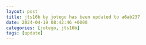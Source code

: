 ```yaml
---
layout: post
title: jts16b by jotego has been updated to a6ab237
date: 2024-04-19 08:42:46 +0000
categories: [jotego, jts16b]
tags: [update]
---
```


